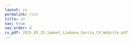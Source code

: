 ```yaml
---
layout: cv
permalink: /cv/
title: cv
nav: true
nav_order: 4
cv_pdf: 2025_05_25_Samuel_Liebana_Garcia_CV_Website.pdf
---
```

